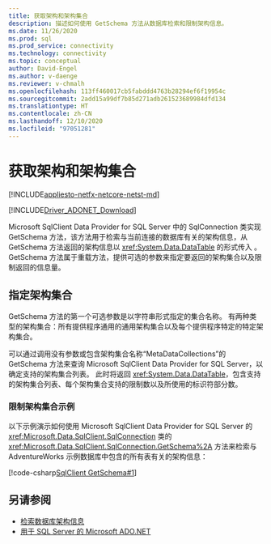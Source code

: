 ```yaml
---
title: 获取架构和架构集合
description: 描述如何使用 GetSchema 方法从数据库检索和限制架构信息。
ms.date: 11/26/2020
ms.prod: sql
ms.prod_service: connectivity
ms.technology: connectivity
ms.topic: conceptual
author: David-Engel
ms.author: v-daenge
ms.reviewer: v-chmalh
ms.openlocfilehash: 113ff460017cb5fabddd4763b28294ef6f19954c
ms.sourcegitcommit: 2add15a99df7b85d271adb261523689984dfd134
ms.translationtype: HT
ms.contentlocale: zh-CN
ms.lasthandoff: 12/10/2020
ms.locfileid: "97051281"
---
```

# <a name="get-schema-and-schema-collections"></a>获取架构和架构集合

[!INCLUDE[appliesto-netfx-netcore-netst-md](../../includes/appliesto-netfx-netcore-netst-md.md)]

[!INCLUDE[Driver_ADONET_Download](../../includes/driver_adonet_download.md)]

Microsoft SqlClient Data Provider for SQL Server 中的 SqlConnection 类实现 GetSchema 方法，该方法用于检索与当前连接的数据库有关的架构信息，从 GetSchema 方法返回的架构信息以 <xref:System.Data.DataTable> 的形式传入  。 GetSchema 方法属于重载方法，提供可选的参数来指定要返回的架构集合以及限制返回的信息量。

## <a name="specifying-the-schema-collections"></a>指定架构集合

GetSchema 方法的第一个可选参数是以字符串形式指定的集合名称。 有两种类型的架构集合：所有提供程序通用的通用架构集合以及每个提供程序特定的特定架构集合。  

可以通过调用没有参数或包含架构集合名称“MetaDataCollections”的 GetSchema 方法来查询 Microsoft SqlClient Data Provider for SQL Server，以确定支持的架构集合列表。 此时将返回 <xref:System.Data.DataTable>，包含支持的架构集合列表、每个架构集合支持的限制数以及所使用的标识符部分数。  

### <a name="retrieving-schema-collections-example"></a>限制架构集合示例

以下示例演示如何使用 Microsoft SqlClient Data Provider for SQL Server 的 <xref:Microsoft.Data.SqlClient.SqlConnection> 类的 <xref:Microsoft.Data.SqlClient.SqlConnection.GetSchema%2A> 方法来检索与 AdventureWorks 示例数据库中包含的所有表有关的架构信息：  

[!code-csharp[SqlClient GetSchema#1](~/../sqlclient/doc/samples/SqlConnection_GetSchema_Tables.cs#1)]  

## <a name="see-also"></a>另请参阅

- [检索数据库架构信息](retrieving-database-schema-information.md)
- [用于 SQL Server 的 Microsoft ADO.NET](microsoft-ado-net-sql-server.md)
